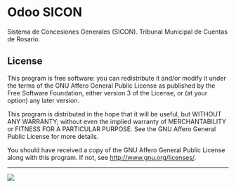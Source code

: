 # Odoo SICON
 Sistema de Concesiones Generales (SICON). Tribunal Municipal de Cuentas de Rosario.

## License

This program is free software: you can redistribute it and/or modify it under the terms of the GNU Affero General Public License as published by the Free Software Foundation, either version 3 of the License, or (at your option) any later version.

This program is distributed in the hope that it will be useful, but WITHOUT ANY WARRANTY; without even the implied warranty of MERCHANTABILITY or FITNESS FOR A PARTICULAR PURPOSE. See the GNU Affero General Public License for more details.

You should have received a copy of the GNU Affero General Public License along with this program. If not, see http://www.gnu.org/licenses/.

----

<img align="left" src="https://iili.io/2ARo1R.png"/>
